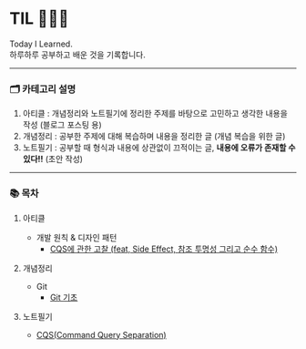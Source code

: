 # TIL 🧑🏻‍💻
Today I Learned. <br>
하루하루 공부하고 배운 것을 기록합니다.

---
### 🗂️ 카테고리 설명

1. 아티클 : 개념정리와 노트필기에 정리한 주제를 바탕으로 고민하고 생각한 내용을 작성 (블로그 포스팅 용)
2. 개념정리 : 공부한 주제에 대해 복습하며 내용을 정리한 글 (개념 복습을 위한 글)
3. 노트필기 : 공부할 때 형식과 내용에 상관없이 끄적이는 글, **내용에 오류가 존재할 수 있다!!** (초안 작성)

---
### 📚 목차

1. 아티클
   * 개발 원칙 & 디자인 패턴
     * [CQS에 관한 고찰 (feat, Side Effect, 참조 투명성 그리고 순수 함수)](1.%20%EC%95%84%ED%8B%B0%ED%81%B4/%EA%B0%9C%EB%B0%9C%20%EC%9B%90%EC%B9%99%20%26%20%EB%94%94%EC%9E%90%EC%9D%B8%20%ED%8C%A8%ED%84%B4/CQS%EC%97%90%20%EA%B4%80%ED%95%9C%20%EA%B3%A0%EC%B0%B0%20(feat%2C%20Side%20Effect%2C%20%EC%B0%B8%EC%A1%B0%20%ED%88%AC%EB%AA%85%EC%84%B1%20%EA%B7%B8%EB%A6%AC%EA%B3%A0%20%EC%88%9C%EC%88%98%20%ED%95%A8%EC%88%98).md)

2. 개념정리
   * Git
      * [Git 기초](/2.%20%EA%B0%9C%EB%85%90%EC%A0%95%EB%A6%AC/Git%20%EA%B8%B0%EC%B4%88.md)
   

3. 노트필기
   * [CQS(Command Query Separation)](3.%20노트필기/CQS(Command%20Query%20Separation).md)
   
